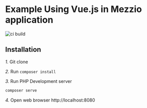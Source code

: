 # Example Using Vue.js in Mezzio application

![ci build](https://github.com/samsonasik/mezzio-vue/workflows/ci%20build/badge.svg)

## Installation

*1.* Git clone

*2.* Run `composer install`

*3.* Run PHP Development server

```php
composer serve
```

*4.* Open web browser http://localhost:8080